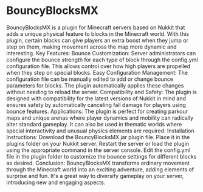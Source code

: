 # BouncyBlocksMX
BouncyBlocksMX is a plugin for Minecraft servers based on Nukkit that adds a unique physical feature to blocks in the Minecraft world. With this plugin, certain blocks can give players an extra boost when they jump or step on them, making movement across the map more dynamic and interesting.
Key Features:
Bounce Customization: Server administrators can configure the bounce strength for each type of block through the config.yml configuration file. This allows control over how high players are propelled when they step on special blocks.
Easy Configuration Management: The configuration file can be manually edited to add or change bounce parameters for blocks. The plugin automatically applies these changes without needing to reload the server.
Compatibility and Safety: The plugin is designed with compatibility for the latest versions of Nukkit in mind and ensures safety by automatically canceling fall damage for players using bounce features.
Applications:
The plugin is perfect for creating parkour maps and unique arenas where player dynamics and mobility can radically alter standard gameplay. It can also be used in thematic worlds where special interactivity and unusual physics elements are required.
Installation Instructions:
Download the BouncyBlocksMX.jar plugin file.
Place it in the plugins folder on your Nukkit server.
Restart the server or load the plugin using the appropriate command in the server console.
Edit the config.yml file in the plugin folder to customize the bounce settings for different blocks as desired.
Conclusion:
BouncyBlocksMX transforms ordinary movement through the Minecraft world into an exciting adventure, adding elements of surprise and fun. It's a great way to diversify gameplay on your server, introducing new and engaging aspects.
